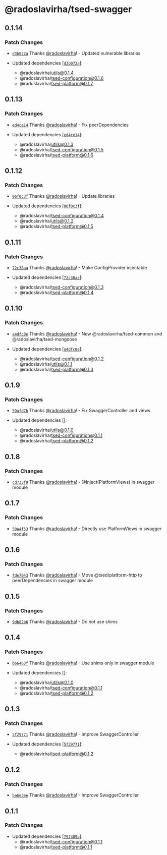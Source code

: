 # @radoslavirha/tsed-swagger

## 0.1.14

### Patch Changes

- [`d3b072a`](https://github.com/radoslavirha/toolkit-hub/commit/d3b072a1268d066a0563acc279e7e68a238019bc) Thanks [@radoslavirha](https://github.com/radoslavirha)! - Updated vulnerable libraries

- Updated dependencies [[`d3b072a`](https://github.com/radoslavirha/toolkit-hub/commit/d3b072a1268d066a0563acc279e7e68a238019bc)]:
  - @radoslavirha/utils@0.1.4
  - @radoslavirha/tsed-configuration@0.1.6
  - @radoslavirha/tsed-platform@0.1.7

## 0.1.13

### Patch Changes

- [`ed4ce14`](https://github.com/radoslavirha/toolkit-hub/commit/ed4ce147d2a1241d587c9380726240cc3c93e4af) Thanks [@radoslavirha](https://github.com/radoslavirha)! - Fix peerDependencies

- Updated dependencies [[`ed4ce14`](https://github.com/radoslavirha/toolkit-hub/commit/ed4ce147d2a1241d587c9380726240cc3c93e4af)]:
  - @radoslavirha/utils@0.1.3
  - @radoslavirha/tsed-configuration@0.1.5
  - @radoslavirha/tsed-platform@0.1.6

## 0.1.12

### Patch Changes

- [`06f0c3f`](https://github.com/radoslavirha/toolkit-hub/commit/06f0c3f56904fc7846865aeb849f269a350cc038) Thanks [@radoslavirha](https://github.com/radoslavirha)! - Update libraries

- Updated dependencies [[`06f0c3f`](https://github.com/radoslavirha/toolkit-hub/commit/06f0c3f56904fc7846865aeb849f269a350cc038)]:
  - @radoslavirha/tsed-configuration@0.1.4
  - @radoslavirha/utils@0.1.2
  - @radoslavirha/tsed-platform@0.1.5

## 0.1.11

### Patch Changes

- [`72c38aa`](https://github.com/radoslavirha/toolkit-hub/commit/72c38aaa16e0d47f8d307b9b36bf07f56395507d) Thanks [@radoslavirha](https://github.com/radoslavirha)! - Make ConfigProvider injectable

- Updated dependencies [[`72c38aa`](https://github.com/radoslavirha/toolkit-hub/commit/72c38aaa16e0d47f8d307b9b36bf07f56395507d)]:
  - @radoslavirha/tsed-configuration@0.1.3
  - @radoslavirha/tsed-platform@0.1.4

## 0.1.10

### Patch Changes

- [`a4dfc8e`](https://github.com/radoslavirha/toolkit-hub/commit/a4dfc8e4be98cbfe92d5c686cdd3fe250a9c806b) Thanks [@radoslavirha](https://github.com/radoslavirha)! - New @radoslavirha/tsed-common and @radoslavirha/tsed-mongoose

- Updated dependencies [[`a4dfc8e`](https://github.com/radoslavirha/toolkit-hub/commit/a4dfc8e4be98cbfe92d5c686cdd3fe250a9c806b)]:
  - @radoslavirha/tsed-configuration@0.1.2
  - @radoslavirha/utils@0.1.1
  - @radoslavirha/tsed-platform@0.1.3

## 0.1.9

### Patch Changes

- [`59afd7b`](https://github.com/radoslavirha/toolkit-hub/commit/59afd7bb5252b45c60c8cb505afaeb645d264f1e) Thanks [@radoslavirha](https://github.com/radoslavirha)! - Fix SwaggerController and views

- Updated dependencies []:
  - @radoslavirha/utils@0.1.0
  - @radoslavirha/tsed-configuration@0.1.1
  - @radoslavirha/tsed-platform@0.1.2

## 0.1.8

### Patch Changes

- [`cd733f9`](https://github.com/radoslavirha/toolkit-hub/commit/cd733f958576f40126a2f93801a9a26315ab4dac) Thanks [@radoslavirha](https://github.com/radoslavirha)! - @Inject(PlatformViews) in swagger module

## 0.1.7

### Patch Changes

- [`50a4f53`](https://github.com/radoslavirha/toolkit-hub/commit/50a4f53e8b48a4383f9aaa63446483bb3f2ebb4c) Thanks [@radoslavirha](https://github.com/radoslavirha)! - Directly use PlatformViews in swagger module

## 0.1.6

### Patch Changes

- [`fde7043`](https://github.com/radoslavirha/toolkit-hub/commit/fde704327fd7aa458e8b65784cfbe937a413e172) Thanks [@radoslavirha](https://github.com/radoslavirha)! - Move @tsed/platform-http to peerDependencies in swagger module

## 0.1.5

### Patch Changes

- [`9db82b6`](https://github.com/radoslavirha/toolkit-hub/commit/9db82b665afc2d2d4a889e569fce0d4df97b63eb) Thanks [@radoslavirha](https://github.com/radoslavirha)! - Do not use shims

## 0.1.4

### Patch Changes

- [`b66463f`](https://github.com/radoslavirha/toolkit-hub/commit/b66463f842aa0100dafa27d1d449b7d570bc47eb) Thanks [@radoslavirha](https://github.com/radoslavirha)! - Use shims only in swagger module

- Updated dependencies []:
  - @radoslavirha/utils@0.1.0
  - @radoslavirha/tsed-configuration@0.1.1
  - @radoslavirha/tsed-platform@0.1.2

## 0.1.3

### Patch Changes

- [`5f29771`](https://github.com/radoslavirha/toolkit-hub/commit/5f297715d58b14a0ccffdfe2e8e0fcb19aa7c624) Thanks [@radoslavirha](https://github.com/radoslavirha)! - Improve SwaggerController

- Updated dependencies [[`5f29771`](https://github.com/radoslavirha/toolkit-hub/commit/5f297715d58b14a0ccffdfe2e8e0fcb19aa7c624)]:
  - @radoslavirha/tsed-platform@0.1.2

## 0.1.2

### Patch Changes

- [`ba6e3ee`](https://github.com/radoslavirha/toolkit-hub/commit/ba6e3ee2f74415e82733c2da32d5cfc121a078be) Thanks [@radoslavirha](https://github.com/radoslavirha)! - Improve SwaggerController

## 0.1.1

### Patch Changes

- Updated dependencies [[`797409b`](https://github.com/radoslavirha/toolkit-hub/commit/797409b9c04a727a6b59bfcd90933dd2ff8abd49)]:
  - @radoslavirha/tsed-configuration@0.1.1
  - @radoslavirha/tsed-platform@0.1.1
